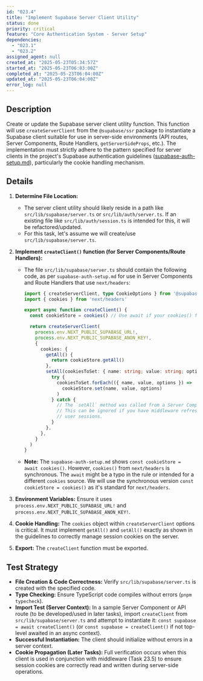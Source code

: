 ```yaml
---
id: "023.4"
title: "Implement Supabase Server Client Utility"
status: done
priority: critical
feature: "Core Authentication System - Server Setup"
dependencies:
  - "023.1"
  - "023.2"
assigned_agent: null
created_at: "2025-05-23T05:34:57Z" 
started_at: "2025-05-23T06:03:00Z"
completed_at: "2025-05-23T06:04:00Z"
updated_at: "2025-05-23T06:04:00Z"
error_log: null
---
```


## Description

Create or update the Supabase server client utility function. This function will use `createServerClient` from the `@supabase/ssr` package to instantiate a Supabase client suitable for use in server-side environments (API routes, Server Components, Route Handlers, `getServerSideProps`, etc.). The implementation must strictly adhere to the pattern specified for server clients in the project's Supabase authentication guidelines ([supabase-auth-setup.md](mdc:.windsurf/rules/.stack/supabase-auth-setup.md)), particularly the cookie handling mechanism.

## Details

1.  **Determine File Location:**
    *   The server client utility should likely reside in a path like `src/lib/supabase/server.ts` or `src/lib/auth/server.ts`. If an existing file like `src/lib/auth/session.ts` is intended for this, it will be refactored/updated.
    *   For this task, let's assume we will create/use `src/lib/supabase/server.ts`.

2.  **Implement `createClient()` function (for Server Components/Route Handlers):**
    *   The file `src/lib/supabase/server.ts` should contain the following code, as per `supabase-auth-setup.md` for use in Server Components and Route Handlers that use `next/headers`:
        ```typescript
        import { createServerClient, type CookieOptions } from '@supabase/ssr'
        import { cookies } from 'next/headers'

        export async function createClient() {
          const cookieStore = cookies() // Use await if your cookies() function is async, but next/headers cookies() is sync.

          return createServerClient(
            process.env.NEXT_PUBLIC_SUPABASE_URL!,
            process.env.NEXT_PUBLIC_SUPABASE_ANON_KEY!,
            {
              cookies: {
                getAll() {
                  return cookieStore.getAll()
                },
                setAll(cookiesToSet: { name: string; value: string; options: CookieOptions }[]) {
                  try {
                    cookiesToSet.forEach(({ name, value, options }) =>
                      cookieStore.set(name, value, options)
                    )
                  } catch {
                    // The `setAll` method was called from a Server Component.
                    // This can be ignored if you have middleware refreshing
                    // user sessions.
                  }
                },
              },
            }
          )
        }
        ```
    *   **Note:** The `supabase-auth-setup.md` shows `const cookieStore = await cookies()`. However, `cookies()` from `next/headers` is synchronous. The `await` might be a typo in the rule or intended for a different `cookies` source. We will use the synchronous version `const cookieStore = cookies()` as it's standard for `next/headers`.

3.  **Environment Variables:** Ensure it uses `process.env.NEXT_PUBLIC_SUPABASE_URL!` and `process.env.NEXT_PUBLIC_SUPABASE_ANON_KEY!`.

4.  **Cookie Handling:** The `cookies` object within `createServerClient` options is critical. It must implement `getAll()` and `setAll()` exactly as shown in the guidelines to correctly manage session cookies on the server.

5.  **Export:** The `createClient` function must be exported.

## Test Strategy

-   **File Creation & Code Correctness:** Verify `src/lib/supabase/server.ts` is created with the specified code.
-   **Type Checking:** Ensure TypeScript code compiles without errors (`pnpm typecheck`).
-   **Import Test (Server Context):** In a sample Server Component or API route (to be developed/used in later tasks), import `createClient` from `src/lib/supabase/server.ts` and attempt to instantiate it: `const supabase = await createClient()` (or `const supabase = createClient()` if not top-level awaited in an async context).
-   **Successful Instantiation:** The client should initialize without errors in a server context.
-   **Cookie Propagation (Later Tasks):** Full verification occurs when this client is used in conjunction with middleware (Task 23.5) to ensure session cookies are correctly read and written during server-side operations.
